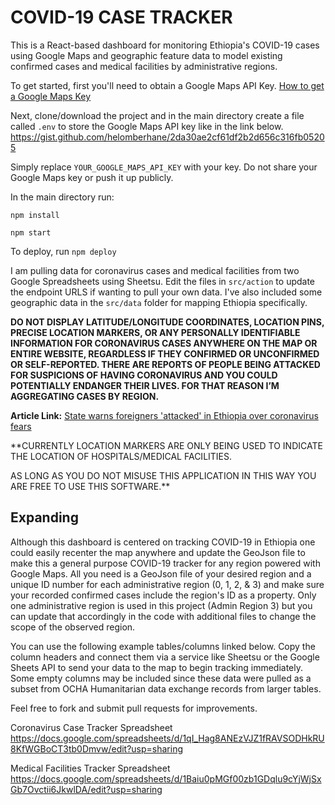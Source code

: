 # COVID-19 CASE TRACKER

This is a React-based dashboard for monitoring Ethiopia's COVID-19 cases using Google Maps and geographic feature data to model existing confirmed cases and medical facilities by administrative regions.

To get started, first you'll need to obtain a Google Maps API Key.
[How to get a Google Maps Key](https://developers.google.com/maps/documentation/javascript/get-api-key)

Next, clone/download the project and in the main directory create a file called `.env`  to store the Google Maps API key like in the link below.
https://gist.github.com/helomberhane/2da30ae2cf61df2b2d656c316fb05205

Simply replace `YOUR_GOOGLE_MAPS_API_KEY` with your key. Do not share your Google Maps key or push it up publicly.

In the main directory run:

`npm install`

`npm start`


To deploy, run
`npm deploy`

I am pulling data for coronavirus cases and medical facilities from two Google Spreadsheets using Sheetsu. Edit the files in `src/action` to update the endpoint URLS if wanting to pull your own data. I've also included some geographic data in the `src/data` folder for mapping Ethiopia specifically.

**DO NOT DISPLAY LATITUDE/LONGITUDE COORDINATES, LOCATION PINS, PRECISE LOCATION MARKERS, OR ANY PERSONALLY IDENTIFIABLE INFORMATION FOR CORONAVIRUS CASES ANYWHERE ON THE MAP OR ENTIRE WEBSITE, REGARDLESS IF THEY CONFIRMED OR UNCONFIRMED OR SELF-REPORTED. THERE ARE REPORTS OF PEOPLE BEING ATTACKED FOR SUSPICIONS OF HAVING CORONAVIRUS AND YOU COULD POTENTIALLY ENDANGER THEIR LIVES. FOR THAT REASON I’M AGGREGATING CASES BY REGION.**

**Article Link:**
[State warns foreigners 'attacked' in Ethiopia over coronavirus fears](https://bit.ly/396WJXm)

**CURRENTLY LOCATION MARKERS ARE ONLY BEING USED TO INDICATE THE LOCATION OF HOSPITALS/MEDICAL FACILITIES.

AS LONG AS YOU DO NOT MISUSE THIS APPLICATION IN THIS WAY YOU ARE FREE TO USE THIS SOFTWARE.**

## Expanding
Although this dashboard is centered on tracking COVID-19 in Ethiopia one could easily recenter the map anywhere and update the GeoJson file to make this a general purpose COVID-19 tracker for any region powered with Google Maps. All you need is a GeoJson file of your desired region and a unique ID number for each administrative region (0, 1, 2, & 3) and make sure your recorded confirmed cases include the region's ID as a property. Only one administrative region is used in this project (Admin Region 3) but you can update that accordingly in the code with additional files to change the scope of the observed region.

You can use the following example tables/columns linked below. Copy the column headers and connect them via a service like Sheetsu or the Google Sheets API to send your data to the map to begin tracking immediately. Some empty columns may be included since these data were pulled as a subset from OCHA Humanitarian data exchange records from larger tables.

Feel free to fork and submit pull requests for improvements.

Coronavirus Case Tracker Spreadsheet
https://docs.google.com/spreadsheets/d/1qI_Hag8ANEzVJZ1fRAVSODHkRU8KfWGBoCT3tb0Dmvw/edit?usp=sharing

Medical Facilities Tracker Spreadsheet
https://docs.google.com/spreadsheets/d/1Baiu0pMGf00zb1GDqlu9cYjWjSxGb7Ovctii6JkwlDA/edit?usp=sharing
